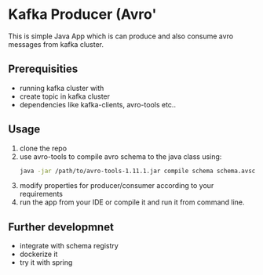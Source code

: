 # Kafka Producer (Avro'
This is simple Java App which is can produce and also consume avro messages from kafka cluster.

## Prerequisities
- running kafka cluster with
- create topic in kafka cluster
- dependencies like kafka-clients, avro-tools etc..
## Usage
1. clone the repo
2. use avro-tools to compile avro schema to the java class using:
   ```bash
   java -jar /path/to/avro-tools-1.11.1.jar compile schema schema.avsc .
   ```
3. modify properties for producer/consumer according to your requirements
4. run the app from your IDE or compile it and run it from command line.


 ## Further developmnet
 - integrate with schema registry
 - dockerize it
 - try it with spring
 
